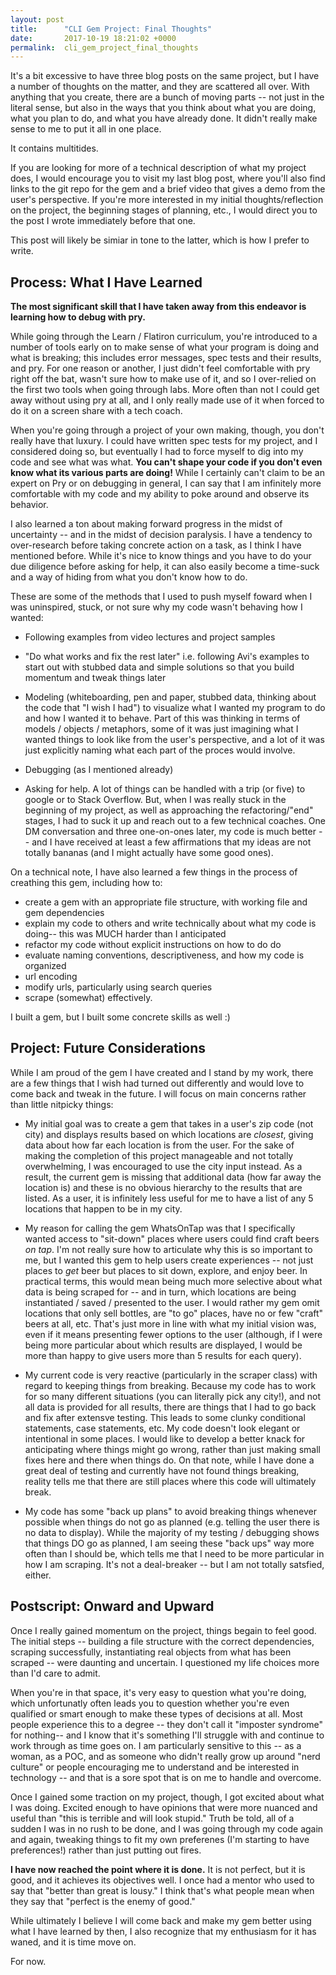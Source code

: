 ```yaml
---
layout: post
title:      "CLI Gem Project: Final Thoughts"
date:       2017-10-19 18:21:02 +0000
permalink:  cli_gem_project_final_thoughts
---
```



It's a bit excessive to have three blog posts on the same project, but I have a number of thoughts on the matter, and they are scattered all over. With anything that you create, there are a bunch of moving parts -- not just in the literal sense, but also in the ways that you think about what you are doing, what you plan to do, and what you have already done. It didn't really make sense to me to put it all in one place.

It contains multitides.

If you are looking for more of a technical description of what my project does, I would encourage you to visit my last blog post, where you'll also find links to the git repo for the gem and a brief video that gives a demo from the user's perspective. If you're more interested in my initial thoughts/reflection on the project, the beginning stages of planning, etc., I would direct you to the post I wrote immediately before that one. 

This post will likely be simiar in tone to the latter, which is how I prefer to write. 

## Process: What I Have Learned

**The most significant skill that I have taken away from this endeavor is learning how to debug with pry.** 

While going through the Learn / Flatiron curriculum, you're introduced to a number of tools early on to make sense of what your program is doing and what is breaking; this includes error messages, spec tests and their results, and pry. For one reason or another, I just didn't feel comfortable with pry right off the bat, wasn't sure how to make use of it, and so I over-relied on the first two tools when going through labs. More often than not I could get away without using pry at all, and I only really made use of it when forced to do it on a screen share with a tech coach. 

When you're going through a project of your own making, though, you don't really have that luxury. I could have written spec tests for my project, and I considered doing so, but eventually I had to force myself to dig into my code and see what was what. **You can't shape your code if you don't even know what its various parts are doing!** While I certainly can't claim to be an expert on Pry or on debugging in general, I can say that I am infinitely more comfortable with my code and my ability to poke around and observe its behavior.

I also learned a ton about making forward progress in the midst of uncertainty -- and in the midst of decision paralysis. I have a tendency to over-research before taking concrete action on a task, as I think I have mentioned before. While it's nice to know things and you have to do your due diligence before asking for help, it can also easily become a time-suck and a way of hiding from what you don't know how to do. 

These are some of the methods that I used to push myself foward when I was uninspired, stuck, or not sure why my code wasn't behaving how I wanted:

* Following examples from video lectures and project samples

* "Do what works and fix the rest later" i.e. following Avi's examples to start out with stubbed data and simple solutions so that you build momentum and tweak things later

* Modeling (whiteboarding, pen and paper, stubbed data, thinking about the code that "I wish I had") to visualize what I wanted my program to do and how I wanted it to behave. Part of this was thinking in terms of models / objects / metaphors, some of it was just imagining what I wanted things to look like from the user's perspective, and a lot of it was just explicitly naming what each part of the proces would involve. 

* Debugging (as I mentioned already) 

* Asking for help. A lot of things can be handled with a trip (or five) to google or to Stack Overflow. But, when I was really stuck in the beginning of my project, as well as approaching the refactoring/"end" stages, I had to suck it up and reach out to a few technical coaches. One DM conversation and three one-on-ones later, my code is much better -- and I have received at least a few affirmations that my ideas are not totally bananas (and I might actually have some good ones). 


On a technical note, I have also learned a few things in the process of creathing this gem, including how to:

* create a gem with an appropriate file structure, with working file and gem dependencies
* explain my code to others and write technically about what my code is doing-- this was MUCH harder than I anticipated
* refactor my code without explicit instructions on how to do do
* evaluate naming conventions, descriptiveness, and how my code is organized
* url encoding
* modify urls, particularly using search queries
* scrape (somewhat) effectively.

I built a gem, but I built some concrete skills as well :)

## Project: Future Considerations
While I am proud of the gem I have created and I stand by my work, there are a few things that I wish had turned out differently and would love to come back and tweak in the future. I will focus on main concerns rather than little nitpicky things:

* My initial goal was to create a gem that takes in a user's zip code (not city) and displays results based on which locations are *closest*, giving data about how far each location is from the user. For the sake of making the completion of this project manageable and not totally overwhelming, I was encouraged to use the city input instead. As a result, the current gem is missing that additional data (how far away the location is) and these is no obvious hierarchy to the results that are listed. As a user, it is infinitely less useful for me to have a list of any 5 locations that happen to be in my city.

* My reason for calling the gem WhatsOnTap was that I specifically wanted access to "sit-down" places where users could find craft beers *on tap*. I'm not really sure how to articulate why this is so important to me, but I wanted this gem to help users create experiences -- not just places to *get* beer but places to sit down, explore, and enjoy beer. In practical terms, this would mean being much more selective about what data is being scraped for -- and in turn, which locations are being instantiated / saved / presented to the user. I would rather my gem omit locations that only sell bottles, are "to go" places, have no or few "craft" beers at all, etc. That's just more in line with what my initial vision was, even if it means presenting fewer options to the user (although, if I were being more particular about which results are displayed, I would be more than happy to give users more than 5 results for each query).

* My current code is very reactive (particularly in the scraper class) with regard to keeping things from breaking. Because my code has to work for so many different situations (you can literally pick any city!), and not all data is provided for all results, there are things that I had to go back and fix after extensve testing. This leads to some clunky conditional statements, case statements, etc. My code doesn't look elegant or intentional in some places. I would like to develop a better knack for anticipating where things might go wrong, rather than just making small fixes here and there when things do. On that note, while I have done a great deal of testing and currently have not found things breaking, reality tells me that there are still places where this code will ultimately break.

* My code has some "back up plans" to avoid breaking things whenever possible when things do not go as planned (e.g. telling the user there is no data to display). While the majority of my testing / debugging shows that things DO go as planned, I am seeing these "back ups" way more often than I should be, which tells me that I need to be more particular in how I am scraping. It's not a deal-breaker -- but I am not totally satsfied, either. 

## Postscript: Onward and Upward


Once I really gained momentum on the project, things begain to feel good.  The initial steps -- building a file structure with the correct dependencies, scraping successfully, instantiating real objects from what has been scraped -- were daunting and uncertain. I questioned my life choices more than I'd care to admit. 

When you're in that space, it's very easy to question what you're doing, which unfortunatly often leads you to question whether you're even qualified or smart enough to make these types of decisions at all. Most people experience this to a degree -- they don't call it "imposter syndrome" for nothing-- and I know that it's something I'll struggle with and continue to work through as time goes on. I am particularly sensitive to this -- as a woman, as a POC, and as someone who didn't really grow up around "nerd culture" or people encouraging me to understand and be interested in technology -- and that is a sore spot that is on me to handle and overcome. 

Once I gained some traction on my project, though, I got excited about what I was doing. Excited enough to have opinions that were more nuanced and useful than "this is terrible and will look stupid." Truth be told, all of a sudden I was in no rush to be done, and I was going through my code again and again, tweaking things  to fit my own preferenes (I'm starting to have preferences!) rather than just putting out fires. 

**I have now reached the point where it is done.** It is not perfect, but it is good, and it achieves its objectives well. I once had a mentor who used to say that "better than great is lousy." I think that's what people mean when they say that 
"perfect is the enemy of good."

While ultimately I believe I will come back and make my gem better using what I have learned by then, I also recognize that my enthusiasm for it has waned, and it is time move on.

For now.





